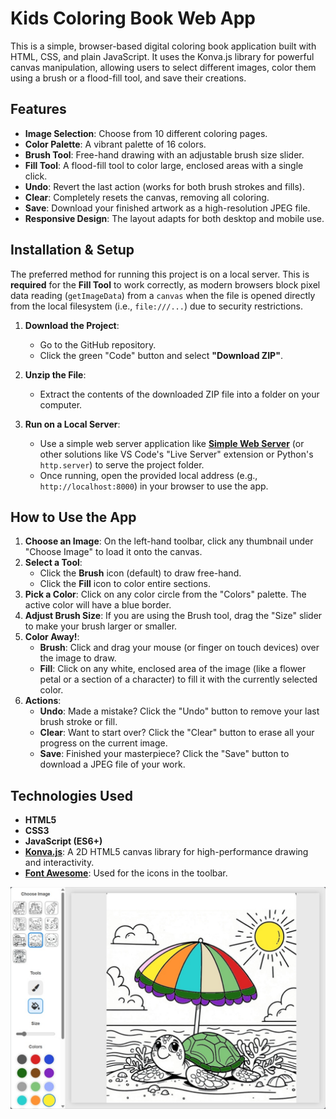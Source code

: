 # Kids Coloring Book Web App

This is a simple, browser-based digital coloring book application built with HTML, CSS, and plain JavaScript. It uses the Konva.js library for powerful canvas manipulation, allowing users to select different images, color them using a brush or a flood-fill tool, and save their creations.

## Features

* **Image Selection**: Choose from 10 different coloring pages.
* **Color Palette**: A vibrant palette of 16 colors.
* **Brush Tool**: Free-hand drawing with an adjustable brush size slider.
* **Fill Tool**: A flood-fill tool to color large, enclosed areas with a single click.
* **Undo**: Revert the last action (works for both brush strokes and fills).
* **Clear**: Completely resets the canvas, removing all coloring.
* **Save**: Download your finished artwork as a high-resolution JPEG file.
* **Responsive Design**: The layout adapts for both desktop and mobile use.

## Installation & Setup

The preferred method for running this project is on a local server. This is **required** for the **Fill Tool** to work correctly, as modern browsers block pixel data reading (`getImageData`) from a `canvas` when the file is opened directly from the local filesystem (i.e., `file:///...`) due to security restrictions.

1.  **Download the Project**:
    * Go to the GitHub repository.
    * Click the green "Code" button and select **"Download ZIP"**.

2.  **Unzip the File**:
    * Extract the contents of the downloaded ZIP file into a folder on your computer.

3.  **Run on a Local Server**:
    * Use a simple web server application like [**Simple Web Server**](https://simplewebserver.org/) (or other solutions like VS Code's "Live Server" extension or Python's `http.server`) to serve the project folder.
    * Once running, open the provided local address (e.g., `http://localhost:8000`) in your browser to use the app.

## How to Use the App

1.  **Choose an Image**: On the left-hand toolbar, click any thumbnail under "Choose Image" to load it onto the canvas.
2.  **Select a Tool**:
    * Click the **Brush** icon (default) to draw free-hand.
    * Click the **Fill** icon to color entire sections.
3.  **Pick a Color**: Click on any color circle from the "Colors" palette. The active color will have a blue border.
4.  **Adjust Brush Size**: If you are using the Brush tool, drag the "Size" slider to make your brush larger or smaller.
5.  **Color Away!**:
    * **Brush**: Click and drag your mouse (or finger on touch devices) over the image to draw.
    * **Fill**: Click on any white, enclosed area of the image (like a flower petal or a section of a character) to fill it with the currently selected color.
6.  **Actions**:
    * **Undo**: Made a mistake? Click the "Undo" button to remove your last brush stroke or fill.
    * **Clear**: Want to start over? Click the "Clear" button to erase all your progress on the current image.
    * **Save**: Finished your masterpiece? Click the "Save" button to download a JPEG file of your work.

## Technologies Used

* **HTML5**
* **CSS3**
* **JavaScript (ES6+)**
* [**Konva.js**](https://konvajs.org/): A 2D HTML5 canvas library for high-performance drawing and interactivity.
* [**Font Awesome**](https://fontawesome.com/): Used for the icons in the toolbar.

![Screenshot](screenshots/screenshot.jpg "Screenshot of Application")
